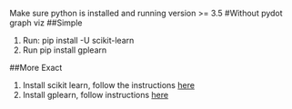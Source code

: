 
Make sure python is installed and running version >= 3.5
#Without pydot graph viz
##Simple
 1. Run: pip install -U scikit-learn
 2. Run pip install gplearn

##More Exact
 1. Install scikit learn, follow the instructions [here](https://scikit-learn.org/dev/install.html)
 2. Install gplearn, follow instructions [here](https://gplearn.readthedocs.io/en/stable/installation.html)